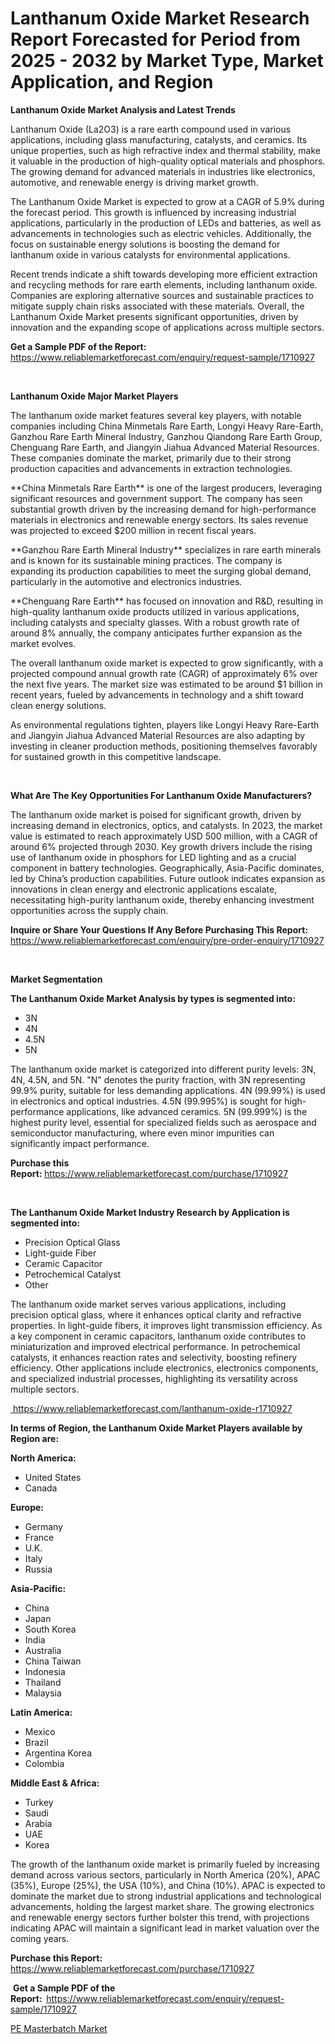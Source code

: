 <p><h1>Lanthanum Oxide Market Research Report Forecasted for Period from 2025 -  2032 by Market Type, Market Application, and Region</h1></p><p><strong>Lanthanum Oxide Market Analysis and Latest Trends</strong></p>
<p><p>Lanthanum Oxide (La2O3) is a rare earth compound used in various applications, including glass manufacturing, catalysts, and ceramics. Its unique properties, such as high refractive index and thermal stability, make it valuable in the production of high-quality optical materials and phosphors. The growing demand for advanced materials in industries like electronics, automotive, and renewable energy is driving market growth.</p><p>The Lanthanum Oxide Market is expected to grow at a CAGR of 5.9% during the forecast period. This growth is influenced by increasing industrial applications, particularly in the production of LEDs and batteries, as well as advancements in technologies such as electric vehicles. Additionally, the focus on sustainable energy solutions is boosting the demand for lanthanum oxide in various catalysts for environmental applications.</p><p>Recent trends indicate a shift towards developing more efficient extraction and recycling methods for rare earth elements, including lanthanum oxide. Companies are exploring alternative sources and sustainable practices to mitigate supply chain risks associated with these materials. Overall, the Lanthanum Oxide Market presents significant opportunities, driven by innovation and the expanding scope of applications across multiple sectors.</p></p>
<p><strong>Get a Sample PDF of the Report:&nbsp;</strong> <a href="https://www.reliablemarketforecast.com/enquiry/request-sample/1710927?utm_campaign=3521&utm_medium=2&utm_source=Github&utm_content=ia&utm_term=01042025&utm_id=lanthanum-oxide">https://www.reliablemarketforecast.com/enquiry/request-sample/1710927</a></p>
<p>&nbsp;</p>
<p><strong>Lanthanum Oxide Major Market Players</strong></p>
<p><p>The lanthanum oxide market features several key players, with notable companies including China Minmetals Rare Earth, Longyi Heavy Rare-Earth, Ganzhou Rare Earth Mineral Industry, Ganzhou Qiandong Rare Earth Group, Chenguang Rare Earth, and Jiangyin Jiahua Advanced Material Resources. These companies dominate the market, primarily due to their strong production capacities and advancements in extraction technologies.</p><p>**China Minmetals Rare Earth** is one of the largest producers, leveraging significant resources and government support. The company has seen substantial growth driven by the increasing demand for high-performance materials in electronics and renewable energy sectors. Its sales revenue was projected to exceed $200 million in recent fiscal years.</p><p>**Ganzhou Rare Earth Mineral Industry** specializes in rare earth minerals and is known for its sustainable mining practices. The company is expanding its production capabilities to meet the surging global demand, particularly in the automotive and electronics industries.</p><p>**Chenguang Rare Earth** has focused on innovation and R&D, resulting in high-quality lanthanum oxide products utilized in various applications, including catalysts and specialty glasses. With a robust growth rate of around 8% annually, the company anticipates further expansion as the market evolves.</p><p>The overall lanthanum oxide market is expected to grow significantly, with a projected compound annual growth rate (CAGR) of approximately 6% over the next five years. The market size was estimated to be around $1 billion in recent years, fueled by advancements in technology and a shift toward clean energy solutions.</p><p>As environmental regulations tighten, players like Longyi Heavy Rare-Earth and Jiangyin Jiahua Advanced Material Resources are also adapting by investing in cleaner production methods, positioning themselves favorably for sustained growth in this competitive landscape.</p></p>
<p>&nbsp;</p>
<p><strong>What Are The Key Opportunities For Lanthanum Oxide Manufacturers?</strong></p>
<p><p>The lanthanum oxide market is poised for significant growth, driven by increasing demand in electronics, optics, and catalysts. In 2023, the market value is estimated to reach approximately USD 500 million, with a CAGR of around 6% projected through 2030. Key growth drivers include the rising use of lanthanum oxide in phosphors for LED lighting and as a crucial component in battery technologies. Geographically, Asia-Pacific dominates, led by China’s production capabilities. Future outlook indicates expansion as innovations in clean energy and electronic applications escalate, necessitating high-purity lanthanum oxide, thereby enhancing investment opportunities across the supply chain.</p></p>
<p><strong>Inquire or Share Your Questions If Any Before Purchasing This Report:</strong> <a href="https://www.reliablemarketforecast.com/enquiry/pre-order-enquiry/1710927?utm_campaign=3521&utm_medium=2&utm_source=Github&utm_content=ia&utm_term=01042025&utm_id=lanthanum-oxide">https://www.reliablemarketforecast.com/enquiry/pre-order-enquiry/1710927</a></p>
<p>&nbsp;</p>
<p><strong>Market Segmentation</strong></p>
<p><strong>The Lanthanum Oxide Market Analysis by types is segmented into:</strong></p>
<p><ul><li>3N</li><li>4N</li><li>4.5N</li><li>5N</li></ul></p>
<p><p>The lanthanum oxide market is categorized into different purity levels: 3N, 4N, 4.5N, and 5N. "N" denotes the purity fraction, with 3N representing 99.9% purity, suitable for less demanding applications. 4N (99.99%) is used in electronics and optical industries. 4.5N (99.995%) is sought for high-performance applications, like advanced ceramics. 5N (99.999%) is the highest purity level, essential for specialized fields such as aerospace and semiconductor manufacturing, where even minor impurities can significantly impact performance.</p></p>
<p><strong>Purchase this Report:&nbsp;</strong><a href="https://www.reliablemarketforecast.com/purchase/1710927?utm_campaign=3521&utm_medium=2&utm_source=Github&utm_content=ia&utm_term=01042025&utm_id=lanthanum-oxide">https://www.reliablemarketforecast.com/purchase/1710927</a></p>
<p>&nbsp;</p>
<p><strong>The Lanthanum Oxide Market Industry Research by Application is segmented into:</strong></p>
<p><ul><li>Precision Optical Glass</li><li>Light-guide Fiber</li><li>Ceramic Capacitor</li><li>Petrochemical Catalyst</li><li>Other</li></ul></p>
<p><p>The lanthanum oxide market serves various applications, including precision optical glass, where it enhances optical clarity and refractive properties. In light-guide fibers, it improves light transmission efficiency. As a key component in ceramic capacitors, lanthanum oxide contributes to miniaturization and improved electrical performance. In petrochemical catalysts, it enhances reaction rates and selectivity, boosting refinery efficiency. Other applications include electronics, electronics components, and specialized industrial processes, highlighting its versatility across multiple sectors.</p></p>
<p><a href="https://www.reliablemarketforecast.com/lanthanum-oxide-r1710927?utm_campaign=3521&utm_medium=2&utm_source=Github&utm_content=ia&utm_term=01042025&utm_id=lanthanum-oxide">&nbsp;https://www.reliablemarketforecast.com/lanthanum-oxide-r1710927</a></p>
<p><strong>In terms of Region, the Lanthanum Oxide Market Players available by Region are:</strong></p>
<p>
    <p> <strong> North America: </strong>
        <ul>
            <li>United States</li>
            <li>Canada</li>
        </ul>
        </p> 
    <p> <strong> Europe: </strong>
        <ul>
            <li>Germany</li>
            <li>France</li>
            <li>U.K.</li>
            <li>Italy</li>
            <li>Russia</li>
        </ul>
        </p> 
    <p> <strong> Asia-Pacific: </strong>
        <ul>
            <li>China</li>
            <li>Japan</li>
            <li>South Korea</li>
            <li>India</li>
            <li>Australia</li>
            <li>China Taiwan</li>
            <li>Indonesia</li>
            <li>Thailand</li>
            <li>Malaysia</li>
        </ul>
        </p> 
    <p> <strong> Latin America: </strong>
        <ul>
            <li>Mexico</li>
            <li>Brazil</li>
            <li>Argentina Korea</li>
            <li>Colombia</li>
        </ul>
        </p> 
    <p> <strong> Middle East & Africa: </strong>
        <ul>
            <li>Turkey</li>
            <li>Saudi</li>
            <li>Arabia</li>
            <li>UAE</li>
            <li>Korea</li>
        </ul>
    </p>
    </p>
<p><p>The growth of the lanthanum oxide market is primarily fueled by increasing demand across various sectors, particularly in North America (20%), APAC (35%), Europe (25%), the USA (10%), and China (10%). APAC is expected to dominate the market due to strong industrial applications and technological advancements, holding the largest market share. The growing electronics and renewable energy sectors further bolster this trend, with projections indicating APAC will maintain a significant lead in market valuation over the coming years.</p></p>
<p><strong>Purchase this Report: </strong><a href="https://www.reliablemarketforecast.com/purchase/1710927?utm_campaign=3521&utm_medium=2&utm_source=Github&utm_content=ia&utm_term=01042025&utm_id=lanthanum-oxide">https://www.reliablemarketforecast.com/purchase/1710927</a></p>
<p>&nbsp;<strong>Get a Sample PDF of the Report:&nbsp;&nbsp;</strong><a href="https://www.reliablemarketforecast.com/enquiry/request-sample/1710927?utm_campaign=3521&utm_medium=2&utm_source=Github&utm_content=ia&utm_term=01042025&utm_id=lanthanum-oxide">https://www.reliablemarketforecast.com/enquiry/request-sample/1710927</a></p>
<p><strong></strong></p>
<p><p><a href="https://github.com/sanokdagada01/Market-Research-Report-List-1/blob/main/pe-masterbatch-market.md?utm_campaign=3521&utm_medium=2&utm_source=Github&utm_content=ia&utm_term=01042025&utm_id=lanthanum-oxide">PE Masterbatch Market</a></p></p>